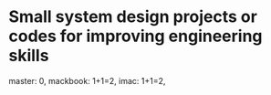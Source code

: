 # Small system design projects or  codes for improving engineering skills
master: 0,
mackbook: 1+1=2,
imac: 1+1=2,
